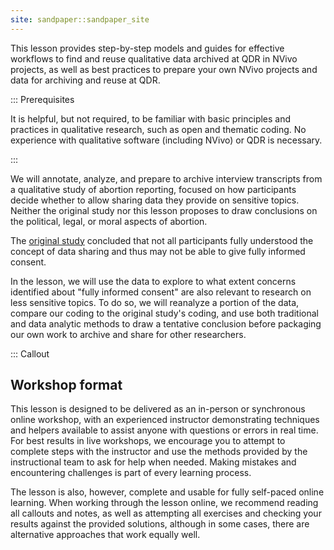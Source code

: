 ```yaml
---
site: sandpaper::sandpaper_site
---
```


This lesson provides step-by-step models and guides for effective workflows to find and reuse qualitative data archived at QDR in NVivo projects, as well as best practices to prepare your own NVivo projects and data for archiving and reuse at QDR.

::: Prerequisites

It is helpful, but not required, to be familiar with basic principles and practices in qualitative research, such as open and thematic coding. No experience with qualitative software (including NVivo) or QDR is necessary.

:::

We will annotate, analyze, and prepare to archive interview transcripts from a qualitative study of abortion reporting, focused on how participants decide whether to allow sharing data they provide on sensitive topics. Neither the original study nor this lesson proposes to draw conclusions on the political, legal, or moral aspects of abortion.

The [original study](https://doi.org/10.1177/10497323211054058) concluded that not all participants fully understood the concept of data sharing and thus may not be able to give fully informed consent.

In the lesson, we will use the data to explore to what extent concerns identified about "fully informed consent" are also relevant to research on less sensitive topics. To do so, we will reanalyze a portion of the data, compare our coding to the original study's coding, and use both traditional and data analytic methods to draw a tentative conclusion before packaging our own work to archive and share for other researchers.


::: Callout

## Workshop format

This lesson is designed to be delivered as an in-person or synchronous online workshop, with an experienced instructor demonstrating techniques and helpers available to assist anyone with questions or errors in real time. For best results in live workshops, we encourage you to attempt to complete steps with the instructor and use the methods provided by the instructional team to ask for help when needed. Making mistakes and encountering challenges is part of every learning process.

The lesson is also, however, complete and usable for fully self-paced online learning. When working through the lesson online, we recommend reading all callouts and notes, as well as attempting all exercises and checking your results against the provided solutions, although in some cases, there are alternative approaches that work equally well.
